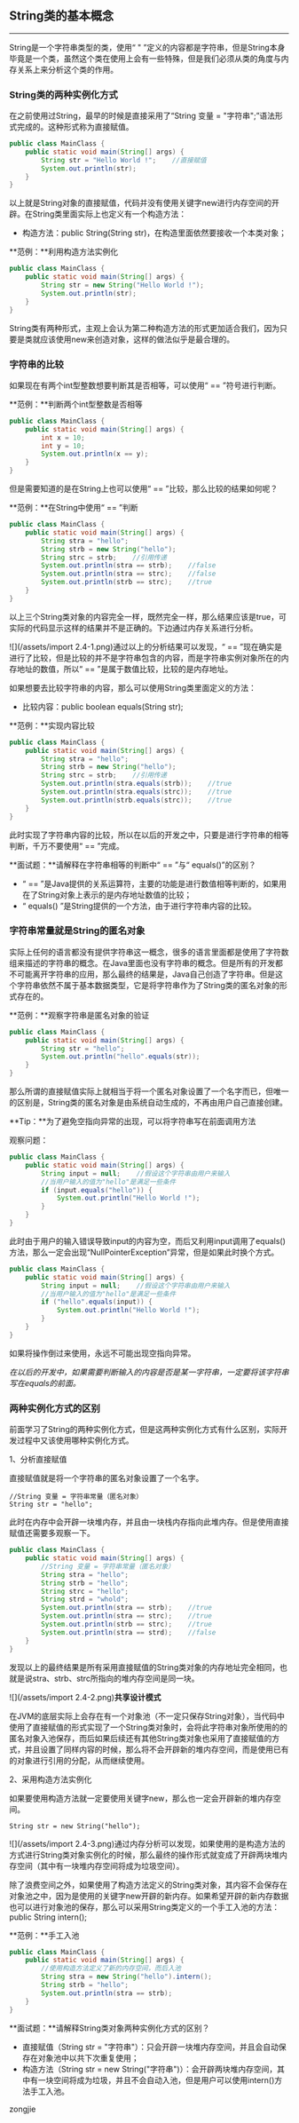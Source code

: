 ## String类的基本概念

---

String是一个字符串类型的类，使用“ " ”定义的内容都是字符串，但是String本身毕竟是一个类，虽然这个类在使用上会有一些特殊，但是我们必须从类的角度与内存关系上来分析这个类的作用。

### String类的两种实例化方式

在之前使用过String，最早的时候是直接采用了“String 变量 = "字符串";”语法形式完成的。这种形式称为直接赋值。

```java
public class MainClass {
    public static void main(String[] args) {
        String str = "Hello World !";    //直接赋值
        System.out.println(str);
    }
}
```

以上就是String对象的直接赋值，代码并没有使用关键字new进行内存空间的开辟。在String类里面实际上也定义有一个构造方法：

* 构造方法：public String\(String str\)，在构造里面依然要接收一个本类对象；

**范例：**利用构造方法实例化

```java
public class MainClass {
    public static void main(String[] args) {
        String str = new String("Hello World !");
        System.out.println(str);
    }
}
```

String类有两种形式，主观上会认为第二种构造方法的形式更加适合我们，因为只要是类就应该使用new来创造对象，这样的做法似乎是最合理的。

### 字符串的比较

如果现在有两个int型整数想要判断其是否相等，可以使用“ == ”符号进行判断。

**范例：**判断两个int型整数是否相等

```java
public class MainClass {
    public static void main(String[] args) {
        int x = 10;
        int y = 10;
        System.out.println(x == y);
    }
}
```

但是需要知道的是在String上也可以使用“ == ”比较，那么比较的结果如何呢？

**范例：**在String中使用“ == ”判断

```java
public class MainClass {
    public static void main(String[] args) {
        String stra = "hello";
        String strb = new String("hello");
        String strc = strb;    //引用传递
        System.out.println(stra == strb);    //false
        System.out.println(stra == strc);    //false
        System.out.println(strb == strc);    //true
    }
}
```

以上三个String类对象的内容完全一样，既然完全一样，那么结果应该是true，可实际的代码显示这样的结果并不是正确的。下边通过内存关系进行分析。

![](/assets/import 2.4-1.png)通过以上的分析结果可以发现，“ == ”现在确实是进行了比较，但是比较的并不是字符串包含的内容，而是字符串实例对象所在的内存地址的数值，所以“ == ”是属于数值比较，比较的是内存地址。

如果想要去比较字符串的内容，那么可以使用String类里面定义的方法：

* 比较内容：public boolean equals\(String str\);

**范例：**实现内容比较

```java
public class MainClass {
    public static void main(String[] args) {
        String stra = "hello";
        String strb = new String("hello");
        String strc = strb;    //引用传递
        System.out.println(stra.equals(strb));    //true
        System.out.println(stra.equals(strc));    //true
        System.out.println(strb.equals(strc));    //true
    }
}
```

此时实现了字符串内容的比较，所以在以后的开发之中，只要是进行字符串的相等判断，千万不要使用“ == ”完成。

**面试题：**请解释在字符串相等的判断中“ == ”与“ equals\(\)”的区别？

* “ == ”是Java提供的关系运算符，主要的功能是进行数值相等判断的，如果用在了String对象上表示的是内存地址数值的比较；
* “ equals\(\) ”是String提供的一个方法，由于进行字符串内容的比较。

### 字符串常量就是String的匿名对象

实际上任何的语言都没有提供字符串这一概念，很多的语言里面都是使用了字符数组来描述的字符串的概念。在Java里面也没有字符串的概念。但是所有的开发都不可能离开字符串的应用，那么最终的结果是，Java自己创造了字符串。但是这个字符串依然不属于基本数据类型，它是将字符串作为了String类的匿名对象的形式存在的。

**范例：**观察字符串是匿名对象的验证

```java
public class MainClass {
    public static void main(String[] args) {
        String str = "hello";
        System.out.println("hello".equals(str));
    }
}
```

那么所谓的直接赋值实际上就相当于将一个匿名对象设置了一个名字而已，但唯一的区别是，String类的匿名对象是由系统自动生成的，不再由用户自己直接创建。

**Tip：**为了避免空指向异常的出现，可以将字符串写在前面调用方法

观察问题：

```java
public class MainClass {
    public static void main(String[] args) {
        String input = null;    //假设这个字符串由用户来输入
        //当用户输入的值为"hello"是满足一些条件
        if (input.equals("hello")) {
            System.out.println("Hello World !");
        }
    }
}
```

此时由于用户的输入错误导致input的内容为空，而后又利用input调用了equals\(\)方法，那么一定会出现“NullPointerException”异常，但是如果此时换个方式。

```java
public class MainClass {
    public static void main(String[] args) {
        String input = null;    //假设这个字符串由用户来输入
        //当用户输入的值为"hello"是满足一些条件
        if ("hello".equals(input)) {
            System.out.println("Hello World !");
        }
    }
}
```

如果将操作倒过来使用，永远不可能出现空指向异常。

_在以后的开发中，如果需要判断输入的内容是否是某一字符串，一定要将该字符串写在equals的前面。_

### 两种实例化方式的区别

前面学习了String的两种实例化方式，但是这两种实例化方式有什么区别，实际开发过程中又该使用哪种实例化方式。

1、分析直接赋值

直接赋值就是将一个字符串的匿名对象设置了一个名字。

```
//String 变量 = 字符串常量（匿名对象）
String str = "hello";
```

此时在内存中会开辟一块堆内存，并且由一块栈内存指向此堆内存。但是使用直接赋值还需要多观察一下。

```java
public class MainClass {
    public static void main(String[] args) {
        //String 变量 = 字符串常量（匿名对象）
        String stra = "hello";
        String strb = "hello";
        String strc = "hello";
        String strd = "whold";
        System.out.println(stra == strb);    //true
        System.out.println(stra == strc);    //true
        System.out.println(strb == strc);    //true
        System.out.println(stra == strd);    //false
    }
}
```

发现以上的最终结果是所有采用直接赋值的String类对象的内存地址完全相同，也就是说stra、strb、strc所指向的堆内存空间是同一块。

![](/assets/import 2.4-2.png)**共享设计模式**

在JVM的底层实际上会存在有一个对象池（不一定只保存String对象），当代码中使用了直接赋值的形式实现了一个String类对象时，会将此字符串对象所使用的的匿名对象入池保存，而后如果后续还有其他String类对象也采用了直接赋值的方式，并且设置了同样内容的时候，那么将不会开辟新的堆内存空间，而是使用已有的对象进行引用的分配，从而继续使用。

2、采用构造方法实例化

如果要使用构造方法就一定要使用关键字new，那么也一定会开辟新的堆内存空间。

```
String str = new String("hello");
```

![](/assets/import 2.4-3.png)通过内存分析可以发现，如果使用的是构造方法的方式进行String类对象实例化的时候，那么最终的操作形式就变成了开辟两块堆内存空间（其中有一块堆内存空间将成为垃圾空间）。

除了浪费空间之外，如果使用了构造方法定义的String类对象，其内容不会保存在对象池之中，因为是使用的关键字new开辟的新内存。如果希望开辟的新内存数据也可以进行对象池的保存，那么可以采用String类定义的一个手工入池的方法：public String intern\(\);

**范例：**手工入池

```java
public class MainClass {
    public static void main(String[] args) {
        //使用构造方法定义了新的内存空间，而后入池
        String stra = new String("hello").intern();
        String strb = "hello";
        System.out.println(stra == strb);
    }
}
```

**面试题：**请解释String类对象两种实例化方式的区别？

* 直接赋值（String str = "字符串"）：只会开辟一块堆内存空间，并且会自动保存在对象池中以共下次重复使用；
* 构造方法（String str = new String\("字符串"\)）：会开辟两块堆内存空间，其中有一块空间将成为垃圾，并且不会自动入池，但是用户可以使用intern\(\)方法手工入池。

zongjie

